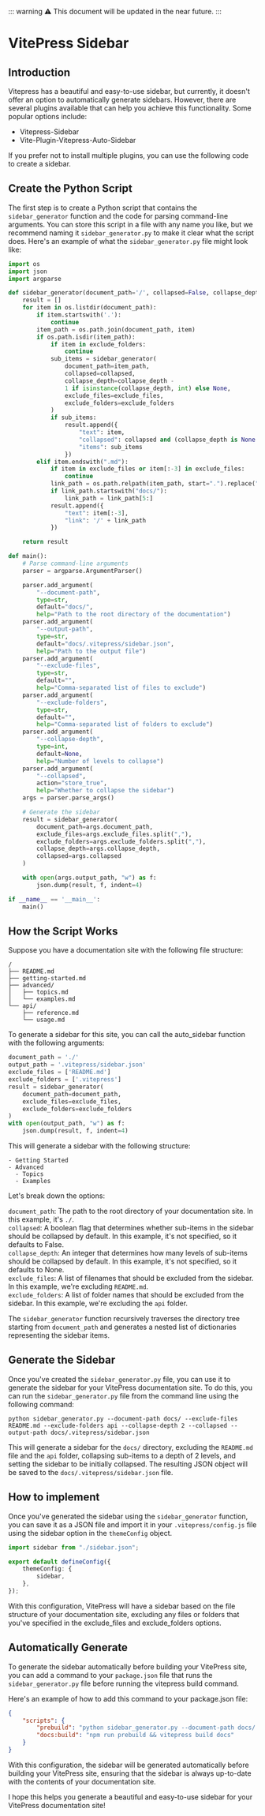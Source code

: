 ::: warning
⚠️ This document will be updated in the near future.
:::

# VitePress Sidebar

## Introduction

Vitepress has a beautiful and easy-to-use sidebar, but currently, it doesn't offer an option to automatically generate sidebars. However, there are several plugins available that can help you achieve this functionality. Some popular options include:

-   Vitepress-Sidebar
-   Vite-Plugin-Vitepress-Auto-Sidebar

If you prefer not to install multiple plugins, you can use the following code to create a sidebar.

## Create the Python Script

The first step is to create a Python script that contains the `sidebar_generator` function and the code for parsing command-line arguments. You can store this script in a file with any name you like, but we recommend naming it `sidebar_generator.py` to make it clear what the script does.
Here's an example of what the `sidebar_generator.py` file might look like:

```python
import os
import json
import argparse

def sidebar_generator(document_path='/', collapsed=False, collapse_depth=None, exclude_files=[], exclude_folders=[]):
    result = []
    for item in os.listdir(document_path):
        if item.startswith('.'):
            continue
        item_path = os.path.join(document_path, item)
        if os.path.isdir(item_path):
            if item in exclude_folders:
                continue
            sub_items = sidebar_generator(
                document_path=item_path,
                collapsed=collapsed,
                collapse_depth=collapse_depth -
                1 if isinstance(collapse_depth, int) else None,
                exclude_files=exclude_files,
                exclude_folders=exclude_folders
            )
            if sub_items:
                result.append({
                    "text": item,
                    "collapsed": collapsed and (collapse_depth is None or collapse_depth <= 0),
                    "items": sub_items
                })
        elif item.endswith(".md"):
            if item in exclude_files or item[:-3] in exclude_files:
                continue
            link_path = os.path.relpath(item_path, start=".").replace("\\", "/")
            if link_path.startswith("docs/"):
                link_path = link_path[5:]
            result.append({
                "text": item[:-3],
                "link": '/' + link_path
            })

    return result

def main():
    # Parse command-line arguments
    parser = argparse.ArgumentParser()

    parser.add_argument(
        "--document-path",
        type=str,
        default="docs/",
        help="Path to the root directory of the documentation")
    parser.add_argument(
        "--output-path",
        type=str,
        default="docs/.vitepress/sidebar.json",
        help="Path to the output file")
    parser.add_argument(
        "--exclude-files",
        type=str,
        default="",
        help="Comma-separated list of files to exclude")
    parser.add_argument(
        "--exclude-folders",
        type=str,
        default="",
        help="Comma-separated list of folders to exclude")
    parser.add_argument(
        "--collapse-depth",
        type=int,
        default=None,
        help="Number of levels to collapse")
    parser.add_argument(
        "--collapsed",
        action="store_true",
        help="Whether to collapse the sidebar")
    args = parser.parse_args()

    # Generate the sidebar
    result = sidebar_generator(
        document_path=args.document_path,
        exclude_files=args.exclude_files.split(","),
        exclude_folders=args.exclude_folders.split(","),
        collapse_depth=args.collapse_depth,
        collapsed=args.collapsed
    )

    with open(args.output_path, "w") as f:
        json.dump(result, f, indent=4)

if __name__ == '__main__':
    main()

```

## How the Script Works

Suppose you have a documentation site with the following file structure:

```shell
/
├── README.md
├── getting-started.md
├── advanced/
│   ├── topics.md
│   └── examples.md
└── api/
    ├── reference.md
    └── usage.md
```

To generate a sidebar for this site, you can call the auto_sidebar function with the following arguments:

```python
document_path = './'
output_path = '.vitepress/sidebar.json'
exclude_files = ['README.md']
exclude_folders = ['.vitepress']
result = sidebar_generator(
    document_path=document_path,
    exclude_files=exclude_files,
    exclude_folders=exclude_folders
)
with open(output_path, "w") as f:
    json.dump(result, f, indent=4)
```

This will generate a sidebar with the following structure:

```
- Getting Started
- Advanced
  - Topics
  - Examples
```

Let's break down the options:

`document_path`: The path to the root directory of your documentation site. In this example, it's `./`.  
`collapsed`: A boolean flag that determines whether sub-items in the sidebar should be collapsed by default. In this example, it's not specified, so it defaults to False.  
`collapse_depth`: An integer that determines how many levels of sub-items should be collapsed by default. In this example, it's not specified, so it defaults to None.  
`exclude_files`: A list of filenames that should be excluded from the sidebar. In this example, we're excluding `README.md`.  
`exclude_folders`: A list of folder names that should be excluded from the sidebar. In this example, we're excluding the `api` folder.

The `sidebar_generator` function recursively traverses the directory tree starting from `document_path` and generates a nested list of dictionaries representing the sidebar items.

## Generate the Sidebar

Once you've created the `sidebar_generator.py` file, you can use it to generate the sidebar for your VitePress documentation site. To do this, you can run the `sidebar_generator.py` file from the command line using the following command:

```shell
python sidebar_generator.py --document-path docs/ --exclude-files README.md --exclude-folders api --collapse-depth 2 --collapsed --output-path docs/.vitepress/sidebar.json
```

This will generate a sidebar for the `docs/` directory, excluding the `README.md` file and the `api` folder, collapsing sub-items to a depth of 2 levels, and setting the sidebar to be initially collapsed. The resulting JSON object will be saved to the `docs/.vitepress/sidebar.json` file.

## How to implement

Once you've generated the sidebar using the `sidebar_generator` function, you can save it as a JSON file and import it in your `.vitepress/config.js` file using the sidebar option in the `themeConfig` object.

```typescript
import sidebar from "./sidebar.json";

export default defineConfig({
    themeConfig: {
        sidebar,
    },
});
```

With this configuration, VitePress will have a sidebar based on the file structure of your documentation site, excluding any files or folders that you've specified in the exclude_files and exclude_folders options.

## Automatically Generate

To generate the sidebar automatically before building your VitePress site, you can add a command to your `package.json` file that runs the `sidebar_generator.py` file before running the vitepress build command.

Here's an example of how to add this command to your package.json file:

```json
{
    "scripts": {
        "prebuild": "python sidebar_generator.py --document-path docs/ --exclude-files README.md --exclude-folders api --collapse-depth 2 --collapsed --output-path docs/.vitepress/sidebar.json",
        "docs:build": "npm run prebuild && vitepress build docs"
    }
}
```

With this configuration, the sidebar will be generated automatically before building your VitePress site, ensuring that the sidebar is always up-to-date with the contents of your documentation site.

I hope this helps you generate a beautiful and easy-to-use sidebar for your VitePress documentation site!
